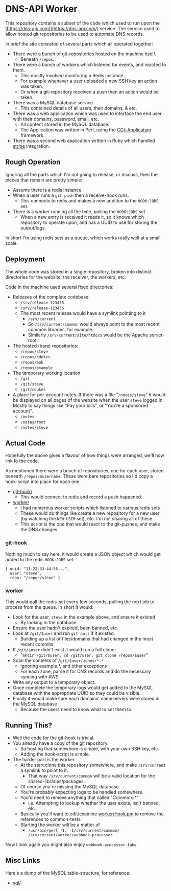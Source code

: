 # DNS-API Worker

This repository contains a subset of the code which used to run upon the [https://dns-api.com/](https://dns-api.com/) service.   The service used to allow hosted git repositories to be used to automate DNS records.

In brief the site consisted of several parts which all operated together:

* There were a bunch of git-repositories hosted on the machine itself.
  * Beneath `/repos`.
* There were a bunch of workers which listened for events, and reacted to them.
  * This mostly involved monitoring a Redis instance.
  * For example whenever a user uploaded a new SSH key an action was taken.
  * Or when a git-repository received a push then an action would be taken.
* There was a MySQL database service
  * This contained details of all users, their domains, & etc.
* There was a web application which was used to interface the end user with their domains, password, email, etc.
  * All content stored in the MySQL database.
  * The Application was written in Perl, using the [CGI::Application](https://metacpan.org/pod/CGI::Application) framework.
* There was a second web application written in Ruby which handled [stripe](https://stripe.com/) integration.


## Rough Operation

Ignoring all the parts which I'm not going to release, or discuss, then the pieces that remain are pretty simple:

* Assume there is a redis instance.
* When a user runs a `git push` then a receive-hook runs.
  * This connects to redis and makes a new addition to the `HOOK:JOBS` set.
* There is a worker running all the time, polling the `HOOK:JOBS` set
  * When a new entry is received it reads it, so it knows which repository to operate upon, and has a UUID to use for storing the output/logs.

In short I'm using redis sets as a queue, which works really well at a small scale.

## Deployment

The whole code was stored in a single repository, broken into distinct directories for the website, the receiver, the workers, etc.

Code in the machine used several fixed directories:

* Releases of the complete codebase:
  * `/srv/release-123455`
  * `/srv/release-123456`
  * The most recent release would have a symlink pointing to it
    * `/srv/current`
    * So `/srv/current/common` would always point to the most recent common libraries, for example.
    * Similarly `/srv/current/site/htdocs` would be the Apache server-root.
* The hosted (bare) repositories:
  * `/repos/steve`
  * `/repos/cdukes`
  * `/repos/bob`
  * `/repos/example`
* The temporary working location
  * `/git`
  * `/git/steve`
  * `/git/cdukes`
* A place for per-account notes.  If there was a file "`/notes/steve`" it would be displayed on all pages of the website when the user `steve` logged in.  Mostly to say things like "Pay your bills", or "You're a sponsored account".
  * `/notes`
  * `/notes/root`
  * `/notes/steve`


## Actual Code

Hopefully the above gives a flavour of how things were arranged, we'll now link to the code.

As mentioned there were a bunch of repositories, one for each user, stored beneath `/repos/$username`.  These were bare repositories so I'd copy a hook-script into place for each one:

* [git-hook/](git-hook/)
  * This would connect to redis and record a push happened.
* [worker/](worker/)
  * I had numerous worker scripts which listened to various redis sets
  * These would do things like create a new repository for a new user (by watching the `NEW:USER` set), etc.  I'm not sharing all of these.
  * This script is the one that would react to the git-pushes, and make the DNS changes


### git-hook

Nothing much to say here, it would create a JSON object which would get added to the redis `HOOK:JOBS` set:

    { uuid: "11-22-33-44-55...",
      user: "steve",
      repo: "/repos/steve" }

### worker

This would poll the redis-set every few seconds, pulling the next job to process from the queue.  In short it would:

* Look for the user, `steve` in the example above, and ensure it existed
  * By looking in the database.
* Ensure the user hadn't expired, been banned, etc.
* Look at `/git/$user` and run `git pull` if it existed.
  * Building up a list of files/domains that had changed in the most recent commits
* If `/git/$user` didn't exist it would run a full clone:
  * "`mkdir /git/$user; cd /git/user; git clone /repos/$user`"
* Scan the contents of `/git/$user/zones/*.*`
  * Ignoring example.*, and other exceptions
  * For each zone, parse it for DNS records and do the necessary syncing with AWS
* Write any output to a temporary object.
* Once complete the temporary logs would get added to the MySQL database with the appropriate UUID so they could be visible.
* Finally it would make sure each domains' nameservers were stored in the MySQL database
  * Because the users need to know what to set them to.



## Running This?


* Well the code for the git-hook is trivial.
* You already have a copy of the git repository.
  * So hosting that somewhere is simple, with your own SSH key, etc.
  * Adding the hook-script is simple.
* The harder part is the worker.
  * At the start clone this repository somewhere, and make `/srv/current` a symlink to point to it.
    * That way `/srv/current/common` will be a valid location for the shared-libraries/packages.
  * Of course you're missing the MySQL database.
  * You're probably expecting logs to be handled somewhere.
  * You'd need to remove anything that called "Common::*"
    * i.e. Attempting to lookup whether the user exists, isn't banned, etc.
  * Basically you'll want to edit/examine [worker/Hook.pm](worker/Hook.pm) to remove the references to common-tests.
  * Starting the worker will be a matter of
    * `/usr/bin/perl -I. -I/srv/current/common/ /srv/current/worker/webhook-processor`

Now I look again you might also enjoy `webhook-processor-fake`.



## Misc Links

Here's a dump of the MySQL table-structure, for reference:

* [sql/](sql/)
